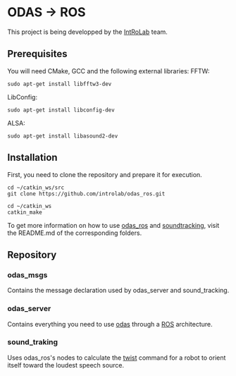 # ODAS -> ROS
This project is being developped by the [IntRoLab](https://introlab.3it.usherbrooke.ca/mediawiki-introlab/index.php/Main_Page) team.

## Prerequisites
You will need CMake, GCC and the following external libraries:
FFTW:
```
sudo apt-get install libfftw3-dev
```
LibConfig:
```
sudo apt-get install libconfig-dev
```
ALSA:
```
sudo apt-get install libasound2-dev
```

## Installation
First, you need to clone the repository and prepare it for execution.
```
cd ~/catkin_ws/src
git clone https://github.com/introlab/odas_ros.git

cd ~/catkin_ws
catkin_make
```
To get more information on how to use [odas_ros](https://github.com/introlab/odas_ros/tree/redesign_modular/odas_ros) and [soundtracking](https://github.com/introlab/odas_ros/tree/redesign_modular/sound_tracking), visit the README.md of the corresponding folders. 

## Repository
### odas_msgs
Contains the message declaration used by odas_server and sound_tracking.

### odas_server
Contains everything you need to use [odas](https://github.com/introlab/odas) through a [ROS](https://www.ros.org/) architecture.

### sound_traking
Uses odas_ros's nodes to calculate the [twist](http://docs.ros.org/melodic/api/geometry_msgs/html/msg/Twist.html) command for a robot to orient itself toward the loudest speech source.
